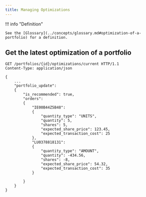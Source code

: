 ```yaml
---
title: Managing Optimizations
---
```


!!! info "Definition"

    See the [Glossary](../concepts/glossary.md#optimization-of-a-portfolio) for a definition.

## Get the latest optimization of a portfolio

```HTTP
GET /portfolios/{id}/optimizations/current HTTP/1.1
Content-Type: application/json

{
    ...
    "portfolio_update":
    {
        "is_recommended": true,
        "orders": 
        {
            "IE00B44Z5B48": 
            {
                "quantity_type": "UNITS",
                "quantity": 5,
                "shares": 5,
                "expected_share_price": 123.45,
                "expected_transaction_cost": 25
            },
            "LU0378818131": 
            {
                "quantity_type": "AMOUNT",
                "quantity": -434.56,
                "shares": -8,
                "expected_share_price": 54.32,
                "expected_transaction_cost": 35
            }
        
        }
    }
}
```